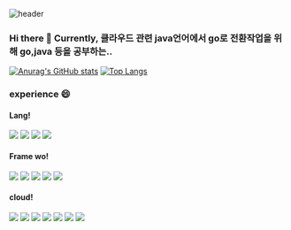 ![header](https://capsule-render.vercel.app/api?type=waving&color=auto&height=200&section=header&text=donghee%20HIHI&fontSize=50)
### Hi there 👋 Currently, 클라우드 관련 java언어에서 go로 전환작업을 위해 go,java 등을 공부하는..

[![Anurag's GitHub stats](https://github-readme-stats.vercel.app/api?username=hidonghee&count_private=true&show_icons=true)](https://github.com/anuraghazra/github-readme-stats)
[![Top Langs](https://github-readme-stats.vercel.app/api/top-langs/?username=hidonghee)](https://github.com/anuraghazra/github-readme-stats)

### experience 😄
#### Lang!
<img src="https://img.shields.io/badge/Java-247398?style=flat-square&logo=Java&logoColor=white"/></a>
<img src="https://img.shields.io/badge/Python-3766AB?style=flat-square&logo=Python&logoColor=white"/></a>
<img src="https://img.shields.io/badge/JavaScript-F7DF1E?style=flat-square&logo=JavaScript&logoColor=white"/></a>
<img src="https://img.shields.io/badge/Go-00ADD8?style=flat-square&logo=Go&logoColor=white"/></a>
#### Frame wo!
<img src="https://img.shields.io/badge/Android Studio-3DDC84?style=flat-square&logo=androidstudio&logoColor=white"/></a>
<img src="https://img.shields.io/badge/Django-092E20?style=flat-square&logo=Django&logoColor=white"/></a>
<img src="https://img.shields.io/badge/Spring Boot-6DB33F?style=flat-square&logo=SpringBoot&logoColor=white"/></a>
<img src="https://img.shields.io/badge/react-61DAFB?style=flat-square&logo=react&logoColor=white"/></a>
<img src="https://img.shields.io/badge/Vue.js-4FC08D?style=flat-square&logo=Vue.js&logoColor=white"/></a>
#### cloud!
<img src="https://img.shields.io/badge/linux-FCC624?style=flat-square&logo=linux&logoColor=white"/></a>
<img src="https://img.shields.io/badge/aws-232F3E?style=flat-square&logo=amazon aws&logoColor=white"/></a>
<img src="https://img.shields.io/badge/azure-0078D4?style=flat-square&logo=microsoftazure&logoColor=white"/></a>
<img src="https://img.shields.io/badge/docker-2496ED?style=flat-square&logo=docker&logoColor=white"/></a>
<img src="https://img.shields.io/badge/kubernetes-326CE5?style=flat-square&logo=kubernetes&logoColor=white"/></a>
<img src="https://img.shields.io/badge/terraform-7B42BC?style=flat-square&logo=terraform&logoColor=white"/></a>
<img src="https://img.shields.io/badge/jenkins-D24939?style=flat-square&logo=jenkins&logoColor=white"/></a>


<!--
**hidonghee/hidonghee** is a ✨ _special_ ✨ repository because its `README.md` (this file) appears on your GitHub profile.

Here are some ideas to get you started:

- 🔭 I’m currently working on ...
- 🌱 I’m currently learning ...
- 👯 I’m looking to collaborate on ...
- 🤔 I’m looking for help with ...
- 💬 Ask me about ...
- 📫 How to reach me: ...
- 😄 Pronouns: ...
- ⚡ Fun fact: ...
-->
